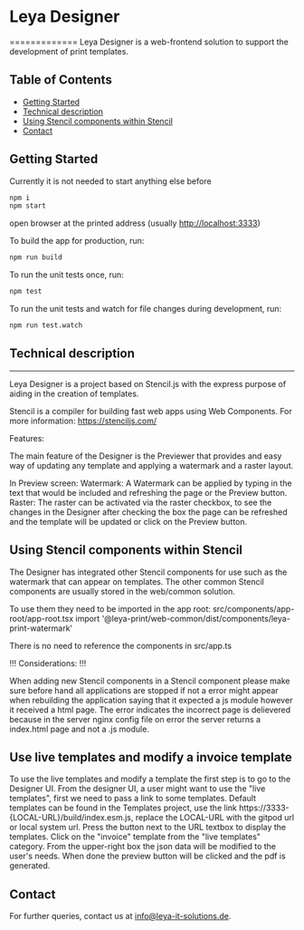 # Leya Designer
=============
Leya Designer is a web-frontend solution to support the development of print templates.

## Table of Contents
- [Getting Started](#getting-started)
- [Technical description](#technical-description)
- [Using Stencil components within Stencil](#using-stencil-components-within-stencil)
- [Contact](#contact)

## Getting Started
Currently it is not needed to start anything else before

```sh
npm i
npm start
```
open browser at the printed address (usually [http://localhost:3333]())

To build the app for production, run:

```sh
npm run build
```

To run the unit tests once, run:

```sh
npm test
```

To run the unit tests and watch for file changes during development, run:

```sh
npm run test.watch
```

## Technical description
---------------------
Leya Designer is a project based on Stencil.js with the express purpose of aiding in the creation of templates.

Stencil is a compiler for building fast web apps using Web Components.
For more information: https://stenciljs.com/

Features:

The main feature of the Designer is the Previewer that provides and easy way of updating any template and applying a watermark and a raster layout.

In Preview screen:
    Watermark: A Watermark can be applied by typing in the text that would be included and refreshing the page or the Preview button.
    Raster: The raster can be activated via the raster checkbox, to see the changes in the Designer after checking the box the page can be refreshed and the template will be updated or click on the Preview button.

## Using Stencil components within Stencil
The Designer has integrated other Stencil components for use such as the watermark that can appear on templates.
The other common Stencil components are usually stored in the web/common solution.

To use them they need to be imported in the app root: src/components/app-root/app-root.tsx
    import '@leya-print/web-common/dist/components/leya-print-watermark'

There is no need to reference the components in src/app.ts

!!! Considerations: !!!

When adding new Stencil components in a Stencil component please make sure before hand all applications are stopped if not a error might appear when rebuilding the application saying that it expected a js module however it received a html page.
The error indicates the incorrect page is delievered because in the server nginx config file on error the server returns a index.html page and not a .js module.

## Use live templates and modify a invoice template

To use the live templates and modify a template the first step is to go to the Designer UI.
From the designer UI, a user might want to use the "live templates", first we need to pass a link to some templates.
Default templates can be found in the Templates project, use the link https://3333-{LOCAL-URL}/build/index.esm.js, replace the LOCAL-URL with the gitpod url or local system url.
Press the button next to the URL textbox to display the templates.
Click on the "invoice" template from the "live templates" category.
From the upper-right box the json data will be modified to the user's needs.
When done the preview button will be clicked and the pdf is generated.

## Contact
For further queries, contact us at info@leya-it-solutions.de.